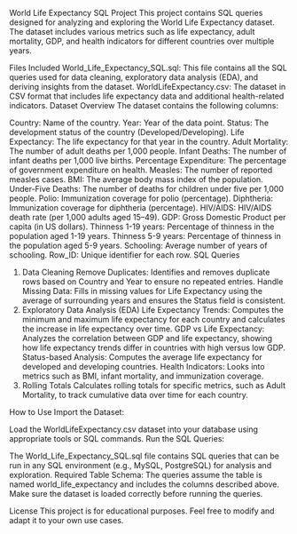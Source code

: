 World Life Expectancy SQL Project
This project contains SQL queries designed for analyzing and exploring the World Life Expectancy dataset. The dataset includes various metrics such as life expectancy, adult mortality, GDP, and health indicators for different countries over multiple years.

Files Included
World_Life_Expectancy_SQL.sql: This file contains all the SQL queries used for data cleaning, exploratory data analysis (EDA), and deriving insights from the dataset.
WorldLifeExpectancy.csv: The dataset in CSV format that includes life expectancy data and additional health-related indicators.
Dataset Overview
The dataset contains the following columns:

Country: Name of the country.
Year: Year of the data point.
Status: The development status of the country (Developed/Developing).
Life Expectancy: The life expectancy for that year in the country.
Adult Mortality: The number of adult deaths per 1,000 people.
Infant Deaths: The number of infant deaths per 1,000 live births.
Percentage Expenditure: The percentage of government expenditure on health.
Measles: The number of reported measles cases.
BMI: The average body mass index of the population.
Under-Five Deaths: The number of deaths for children under five per 1,000 people.
Polio: Immunization coverage for polio (percentage).
Diphtheria: Immunization coverage for diphtheria (percentage).
HIV/AIDS: HIV/AIDS death rate (per 1,000 adults aged 15–49).
GDP: Gross Domestic Product per capita (in US dollars).
Thinness 1-19 years: Percentage of thinness in the population aged 1-19 years.
Thinness 5-9 years: Percentage of thinness in the population aged 5-9 years.
Schooling: Average number of years of schooling.
Row_ID: Unique identifier for each row.
SQL Queries
1. Data Cleaning
Remove Duplicates: Identifies and removes duplicate rows based on Country and Year to ensure no repeated entries.
Handle Missing Data: Fills in missing values for Life Expectancy using the average of surrounding years and ensures the Status field is consistent.
2. Exploratory Data Analysis (EDA)
Life Expectancy Trends: Computes the minimum and maximum life expectancy for each country and calculates the increase in life expectancy over time.
GDP vs Life Expectancy: Analyzes the correlation between GDP and life expectancy, showing how life expectancy trends differ in countries with high versus low GDP.
Status-based Analysis: Computes the average life expectancy for developed and developing countries.
Health Indicators: Looks into metrics such as BMI, infant mortality, and immunization coverage.
3. Rolling Totals
Calculates rolling totals for specific metrics, such as Adult Mortality, to track cumulative data over time for each country.

How to Use
Import the Dataset:

Load the WorldLifeExpectancy.csv dataset into your database using appropriate tools or SQL commands.
Run the SQL Queries:

The World_Life_Expectancy_SQL.sql file contains SQL queries that can be run in any SQL environment (e.g., MySQL, PostgreSQL) for analysis and exploration.
Required Table Schema: The queries assume the table is named world_life_expectancy and includes the columns described above. Make sure the dataset is loaded correctly before running the queries.

License
This project is for educational purposes. Feel free to modify and adapt it to your own use cases.
